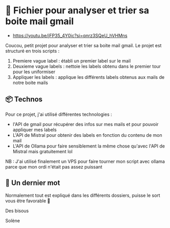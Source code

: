 # 📨 Fichier pour analyser et trier sa boite mail gmail

- https://youtu.be/jFP35_4Y0ic?si=qnrz3SQeU_hVHMns

Coucou, petit projet pour analyser et trier sa boite mail gmail. Le projet est structuré en trois 
scripts : 
1. Premiere vague label : établi un premier label sur le mail
2. Deuxieme vague labels : nettoie les labels obtenu dans le premier tour pour les uniformiser
3. Appliquer les labels : applique les différents labels obtenus aux mails de notre boite mails

## 📦 Technos
Pour ce projet, j'ai utilisé différentes technologies : 
- l'API de gmail pour récupérer des infos sur mes mails et pour pouvoir appliquer mes labels
- L'API de Mistral pour obtenir des labels en fonction du contenu de mon mail
- L'API de Ollama pour faire sensiblement la même chose qu'avec l'API de Mistral mais gratuitement lol

NB : J'ai utilisé finalement un VPS pour faire tourner mon script avec ollama parce que mon ordi n'était pas assez puissant

## 🥡 Un dernier mot
Normalement tout est expliqué dans les différents dossiers, puisse le sort vous être favorable 🙈

Des bisous

Solène 
